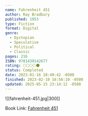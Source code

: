 ```yaml
---
name: Fahrenheit 451
author: Ray Bradbury
published: 1953
type: Fiction
format: Digital
genre:
  - Dystopian
  - Speculative
  - Political
  - Classic
pages: 216
ISBN: 9781439142677
rating: 🌕🌕🌕🌕🌑
status: Completed
date: 2023-01-16 18:49:42 -0500
finished: 2023-02-10 16:56:10 -0500
updated: 2025-05-15 23:14:12 -0500
---
```


![[fahrenheit-451.jpg|300]]

Book Link: [Fahrenheit 451](https://www.goodreads.com/book/show/13079982-fahrenheit-451)
